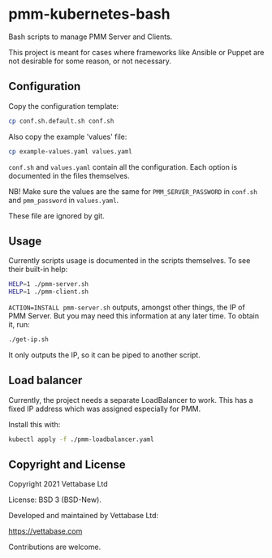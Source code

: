 # pmm-kubernetes-bash

Bash scripts to manage PMM Server and Clients.

This project is meant for cases where frameworks like Ansible or Puppet
are not desirable for some reason, or not necessary.


## Configuration

Copy the configuration template:

```bash
cp conf.sh.default.sh conf.sh
```

Also copy the example 'values' file:

```bash
cp example-values.yaml values.yaml
```

`conf.sh` and `values.yaml` contain all the configuration. Each option is
documented in the files themselves.

NB! Make sure the values are the same for `PMM_SERVER_PASSWORD` in `conf.sh` and
`pmm_password` in `values.yaml`.

These file are ignored by git.


## Usage

Currently scripts usage is documented in the scripts themselves.
To see their built-in help:

```bash
HELP=1 ./pmm-server.sh
HELP=1 ./pmm-client.sh
```

`ACTION=INSTALL pmm-server.sh`  outputs, amongst other things, the IP of PMM Server.
But you may need this information at any later time. To obtain it, run:

```bash
./get-ip.sh
```

It only outputs the IP, so it can be piped to another script.

## Load balancer

Currently, the project needs a separate LoadBalancer to work. This has a fixed
IP address which was assigned especially for PMM.

Install this with:

```bash
kubectl apply -f ./pmm-loadbalancer.yaml
```

## Copyright and License

Copyright  2021  Vettabase Ltd

License: BSD 3 (BSD-New).

Developed and maintained by Vettabase Ltd:

https://vettabase.com

Contributions are welcome.
